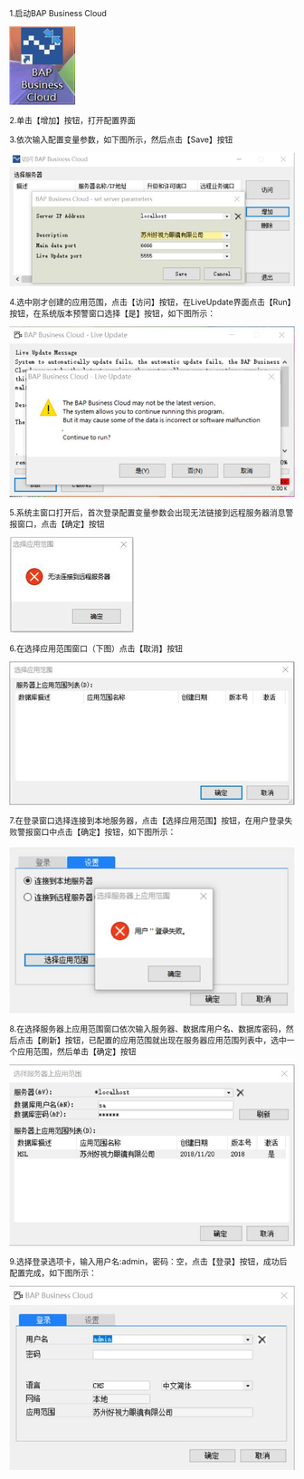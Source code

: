 1.启动BAP Business Cloud

![](BAP_QuickStart_Images/4.1.jpg)

2.单击【增加】按钮，打开配置界面

3.依次输入配置变量参数，如下图所示，然后点击【Save】按钮

![](BAP_QuickStart_Images/4.2.jpg)

4.选中刚才创建的应用范围，点击【访问】按钮，在LiveUpdate界面点击【Run】按钮，在系统版本预警窗口选择【是】按钮，如下图所示：

![](BAP_QuickStart_Images/4.3.jpg)

5.系统主窗口打开后，首次登录配置变量参数会出现无法链接到远程服务器消息警报窗口，点击【确定】按钮

![](BAP_QuickStart_Images/4.4.jpg)

6.在选择应用范围窗口（下图）点击【取消】按钮

![](BAP_QuickStart_Images/4.5.jpg)

7.在登录窗口选择连接到本地服务器，点击【选择应用范围】按钮，在用户登录失败警报窗口中点击【确定】按钮，如下图所示：

![](BAP_QuickStart_Images/4.6.jpg)

8.在选择服务器上应用范围窗口依次输入服务器、数据库用户名、数据库密码，然后点击【刷新】按钮，已配置的应用范围就出现在服务器应用范围列表中，选中一个应用范围，然后单击【确定】按钮

![](BAP_QuickStart_Images/4.7.jpg)

9.选择登录选项卡，输入用户名:admin，密码：空，点击【登录】按钮，成功后配置完成，如下图所示：

![](BAP_QuickStart_Images/4.8.jpg)